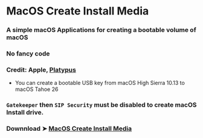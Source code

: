 # MacOS Create Install Media

### A simple macOS Applications for creating a bootable volume of macOS
### No fancy code
### Credit: Apple, [Platypus](https://sveinbjorn.org/platypus)
- You can create a bootable USB key from macOS High Sierra 10.13 to macOS Tahoe 26



### `Gatekeeper` then `SIP Security` must be disabled to create macOS Install drive.


### Downnload ➤ [MacOS Create Install Media](https://github.com/chris1111/Apple-Create-Install-Media/raw/main/MacOS%20Create%20Install%20Media.zip)


